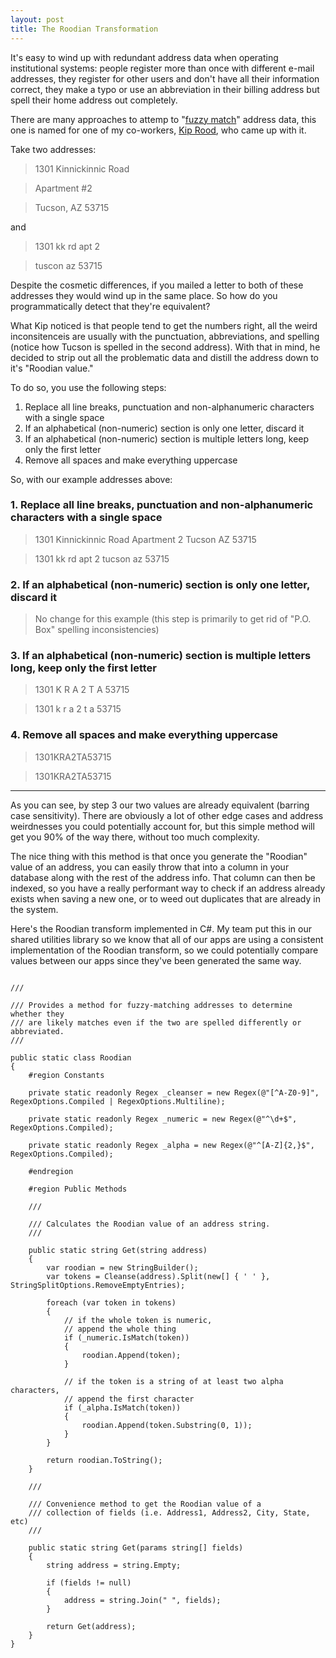 ```yaml
---
layout: post
title: The Roodian Transformation
---
```


It's easy to wind up with redundant address data when operating institutional systems: people register more than once with different e-mail addresses, they register for other users and don't have all their information correct, they make a typo or use an abbreviation in their billing address but spell their home address out completely.

There are many approaches to attemp to "[fuzzy match](http://en.wikipedia.org/w/index.php?title=Record_linkage&redirect=no#Probabilistic_record_linkage)" address data, this one is named for one of my co-workers, [Kip Rood](http://www.kiprood.com/), who came up with it. 

Take two addresses:

> 1301 Kinnickinnic Road

> Apartment #2

> Tucson, AZ 53715

and

> 1301 kk rd apt 2

> tuscon az 53715

Despite the cosmetic differences, if you mailed a letter to both of these addresses they would wind up in the same place. So how do you programmatically detect that they're equivalent?

What Kip noticed is that people tend to get the numbers right, all the weird inconsitenceis are usually with the punctuation, abbreviations, and spelling (notice how Tucson is spelled in the second address). With that in mind, he decided to strip out all the problematic data and distill the address down to it's "Roodian value."

To do so, you use the following steps:

1. Replace all line breaks, punctuation and non-alphanumeric characters with a single space
2. If an alphabetical (non-numeric) section is only one letter, discard it
3. If an alphabetical (non-numeric) section is multiple letters long, keep only the first letter
4. Remove all spaces and make everything uppercase

So, with our example addresses above:

### 1. Replace all line breaks, punctuation and non-alphanumeric characters with a single space

> 1301 Kinnickinnic Road Apartment 2 Tucson AZ 53715

> 1301 kk rd apt 2 tucson az 53715

### 2. If an alphabetical (non-numeric) section is only one letter, discard it

> No change for this example (this step is primarily to get rid of "P.O. Box" spelling inconsistencies)

### 3. If an alphabetical (non-numeric) section is multiple letters long, keep only the first letter

> 1301 K R A 2 T A 53715

> 1301 k r a 2 t a 53715

### 4. Remove all spaces and make everything uppercase

> 1301KRA2TA53715

> 1301KRA2TA53715

---

As you can see, by step 3 our two values are already equivalent (barring case sensitivity). There are obviously a lot of other edge cases and address weirdnesses you could potentially account for, but this simple method will get you 90% of the way there, without too much complexity.

The nice thing with this method is that once you generate the "Roodian" value of an address, you can easily throw that into a column in your database along with the rest of the address info. That column can then be indexed, so you have a really performant way to check if an address already exists when saving a new one, or to weed out duplicates that are already in the system.

Here's the Roodian transform implemented in C#. My team put this in our shared utilities library so we know that all of our apps are using a consistent implementation of the Roodian transform, so we could potentially compare values between our apps since they've been generated the same way.

<pre><code class="language-csharp">
/// <summary>
/// Provides a method for fuzzy-matching addresses to determine whether they
/// are likely matches even if the two are spelled differently or abbreviated.
/// </summary>
public static class Roodian
{
    #region Constants

    private static readonly Regex _cleanser = new Regex(@"[^A-Z0-9]", RegexOptions.Compiled | RegexOptions.Multiline);

    private static readonly Regex _numeric = new Regex(@"^\d+$", RegexOptions.Compiled);

    private static readonly Regex _alpha = new Regex(@"^[A-Z]{2,}$", RegexOptions.Compiled);

    #endregion

    #region Public Methods

    /// <summary>
    /// Calculates the Roodian value of an address string.
    /// </summary>
    public static string Get(string address)
    {
        var roodian = new StringBuilder();
        var tokens = Cleanse(address).Split(new[] { ' ' }, StringSplitOptions.RemoveEmptyEntries);

        foreach (var token in tokens)
        {
            // if the whole token is numeric,
            // append the whole thing
            if (_numeric.IsMatch(token))
            {
                roodian.Append(token);
            }

            // if the token is a string of at least two alpha characters,
            // append the first character
            if (_alpha.IsMatch(token))
            {
                roodian.Append(token.Substring(0, 1));
            }
        }

        return roodian.ToString();
    }

    /// <summary>
    /// Convenience method to get the Roodian value of a
    /// collection of fields (i.e. Address1, Address2, City, State, etc)
    /// </summary>
    public static string Get(params string[] fields)
    {
        string address = string.Empty;

        if (fields != null)
        {
            address = string.Join(" ", fields);
        }

        return Get(address);
    }
}
</code></pre>
